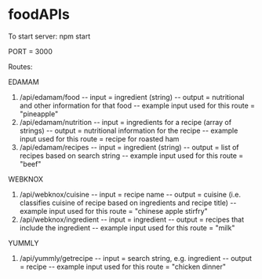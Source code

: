 # foodAPIs

To start server: npm start

PORT = 3000


Routes:

EDAMAM
1. /api/edamam/food
   -- input = ingredient (string)
   -- output = nutritional and other information for that food
   -- example input used for this route =  "pineapple"
2. /api/edamam/nutrition
   -- input = ingredients for a recipe (array of strings)
   -- output = nutritional information for the recipe
   -- example input used for this route = recipe for roasted ham
3. /api/edamam/recipes 
   -- input = ingredient (string)
   -- output = list of recipes based on search string
   -- example input used for this route = "beef"

WEBKNOX
1. /api/webknox/cuisine
   -- input = recipe name
   -- output = cuisine (i.e. classifies cuisine of recipe based on ingredients and recipe title)
   -- example input used for this route =  "chinese apple stirfry"
2. /api/webknox/ingredient
   -- input = ingredient
   -- output = recipes that include the ingredient
   -- example input used for this route = "milk"

YUMMLY
1. /api/yummly/getrecipe
   -- input = search string, e.g. ingredient
   -- output = recipe
   -- example input used for this route = "chicken dinner"
